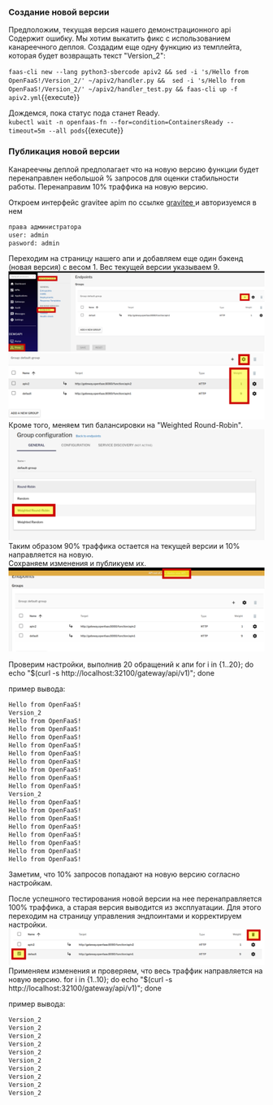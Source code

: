 ###  Создание новой версии
Предположим, текущая версия нашего демонстрационного api Содержит ошибку. Мы хотим выкатить фикс с использованием канареечного деплоя.
Создадим еще одну функцию из темплейта, которая будет возвращать текст "Version_2":

`faas-cli new --lang python3-sbercode apiv2 && sed -i 's/Hello from OpenFaaS!/Version_2/' ~/apiv2/handler.py &&  sed -i 's/Hello from OpenFaaS!/Version_2/' ~/apiv2/handler_test.py && faas-cli up -f apiv2.yml`{{execute}}

Дождемся, пока статус пода станет Ready.  
`kubectl wait -n openfaas-fn --for=condition=ContainersReady --timeout=5m --all pods`{{execute}}  

### Публикация новой версии

Канареечны деплой предполагает что на новую версию функции будет перенаправлен небольшой % запросов для оценки стабильности работы.
Перенаправим 10% траффика на новую версию.

Откроем интерфейс gravitee apim по ссылке [gravitee ](https://[[HOST_SUBDOMAIN]]-32100-[[KATACODA_HOST]].environments.katacoda.com/)  и авторизуемся в нем  
```
права администратора
user: admin
pasword: admin

```

Переходим на страницу нашего апи и добавляем еще один бэкенд (новая версия) с весом 1. Вес текущей версии указываем 9. 
![App_](./assets/openapi4-1.png)
![App_](./assets/openapi4-2.png)
Кроме того, меняем тип балансировки на "Weighted Round-Robin". 
![App_](./assets/openapi4-3.png) 
Таким образом 90% траффика остается на текущей версии и 10% направляется на новую.  
Сохраняем изменения и публикуем их.
![App_](./assets/openapi4-4.png) 

Проверим настройки, выполнив 20 обращений к апи
for i in {1..20}; do echo "$(curl -s  http://localhost:32100/gateway/api/v1)"; done

пример вывода:
```
Hello from OpenFaaS!
Version_2
Hello from OpenFaaS!
Hello from OpenFaaS!
Hello from OpenFaaS!
Hello from OpenFaaS!
Hello from OpenFaaS!
Hello from OpenFaaS!
Hello from OpenFaaS!
Hello from OpenFaaS!
Hello from OpenFaaS!
Version_2
Hello from OpenFaaS!
Hello from OpenFaaS!
Hello from OpenFaaS!
Hello from OpenFaaS!
Hello from OpenFaaS!
Hello from OpenFaaS!
Hello from OpenFaaS!
Hello from OpenFaaS!
```
Заметим, что 10% запросов попадают на новую версию согласно настройкам.

После успешного тестирования новой версии на нее перенаправляется 100% траффика, а старая версия выводится из эксплуатации. 
Для этого переходим на страницу управления эндпоинтами и корректируем настройки.
![App_](./assets/openapi4-5.png) 
Применяем изменения и проверяем, что весь траффик направляется на новую версию.
for i in {1..10}; do echo "$(curl -s  http://localhost:32100/gateway/api/v1)"; done

пример вывода:

```
Version_2
Version_2
Version_2
Version_2
Version_2
Version_2
Version_2
Version_2
Version_2
Version_2
```